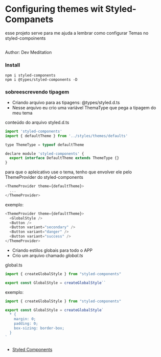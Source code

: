 # Configuring themes wit Styled-Companets

esse projeto serve para me ajuda a lembrar como configurar Temas no styled-compoinents

## 

Author: Dev Meditation

### Install 
```
npm i styled-components
npm i @types/styled-components -D
```

### sobreescrevendo tipagem
 - Criando arquivo para as tipagens: @types/styled.d.ts
 - Nesse arquivo eu crio uma variável ThemaType que pega a tipagem do meu tema

 conteúdo do arquivo styled.d.ts
```js
import 'styled-components'
import { defaultTheme } from '../styles/themes/defaults'

type ThemeType = typeof defaultTheme

declare module 'styled-components' {
  export interface DefaultTheme extends ThemeType {}
}
```

para que o apleicativo use o tema, tenho que envolver ele pelo ThemeProvider do styled-components
```js
<ThemeProvider theme={defaultTheme}>
  ...
</ThemeProvider>
```

exemplo:
```js
<ThemeProvider theme={defaultTheme}>
  <GlobalStyle />
  <Button />
  <Button variant="secondary" />
  <Button variant="danger" />
  <Button variant="success" />
</ThemeProvider>
```

- Criando estilos globais para todo o APP
- Crio um arquivo chamado *global.ts*

global.ts
```js
import { createGlobalStyle } from "styled-components"

export const GlobalStyle = createGlobalStyle``
```

exemplo:
```js
import { createGlobalStyle } from "styled-components"

export const GlobalStyle = createGlobalStyle`
  * {
    margin: 0;
    padding: 0;
    box-sizing: border-box;
  }
`
```

###
- [Styled Components](https://styled-components.com)


